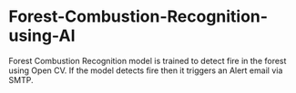 # Forest-Combustion-Recognition-using-AI
Forest Combustion Recognition model is trained to detect fire in the forest using Open CV. If the model detects fire then it triggers an Alert email via SMTP.
